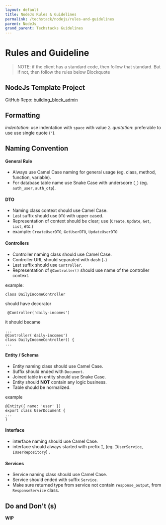 ```yaml
---
layout: default
title: NodeJs Rules & Guidelines
permalink: /techstack/nodejs/rules-and-guidelines
parent: NodeJs
grand_parent: Techstacks Guidelines
---
```


# Rules and Guideline

> NOTE: if the client has a standard code, then follow that standard. But if not, then follow the rules below Blockquote

## NodeJs Template Project
GitHub Repo: [building_block_admin](https://github.com/PT-Akar-Inti-Teknologi/building_blocks_admin_backend)

## Formatting
*indentation*: use indentation with `space` with value `2`.
*quotation*: preferable to use use single quote (`'`).

## Naming Convention
#### General Rule
- Always use Camel Case naming for general usage (eg. class, method, function, variable).
- For database table name use Snake Case with underscore (`_`) (eg. `auth_user`, `auth_otp`).

#### DTO
- Naming class context should use Camel Case.
- Last suffix should use `DTO` with upper cased.
- Representation of context should be clear; use (`Create`, `Update`, `Get`, `List`, etc.)
- example: `CreateUserDTO`, `GetUserDTO`, `UpdateUserDTO`

#### Controllers
- Controller naming class should use Camel Case.
- Controller URL should separated with dash (`-`)
- Last suffix should use `Controller`.
- Representation of `@Controller()` should use name of the controller context.

example:
```
class DailyIncomeController
```
should have decorator

` @Controller('daily-incomes')`

it should became
```
...
@Controller('daily-incomes')
class DailyIncomeController() {
...
```

#### Entity / Schema
- Entity naming class should use Camel Case.
- Suffix should ended with `Document`.
- Joined table in entity should use Snake Case.
- Entity should **NOT** contain any logic business.
- Table should be normalized.

example

```
@Entity({ name: 'user' })
export class UserDocument {
...
}
```

#### Interface
- interface naming should use Camel Case.
- interface should always started with prefix `I`, (eg. `IUserService`, `IUserRepository`) .

#### Services
- Service naming class should use Camel Case.
- Service should ended with suffix `Service`.
- Make sure returned type from service not contain `response_output`, from `ResponseService` class.

## Do and Don't (s)
**WIP**
